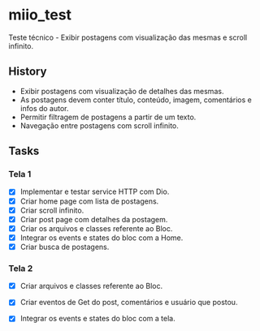 # miio_test

Teste técnico - Exibir postagens com visualização das mesmas e scroll infinito.

## History

- Exibir postagens com visualização de detalhes das mesmas.
- As postagens devem conter título, conteúdo, imagem, comentários e infos do autor.
- Permitir filtragem de postagens a partir de um texto.
- Navegação entre postagens com scroll infinito.

## Tasks 
### Tela 1
- [x] Implementar e testar service HTTP com Dio.
- [x] Criar home page com lista de postagens.
- [x] Criar scroll infinito.
- [x] Criar post page com detalhes da postagem.
- [x] Criar os arquivos e classes referente ao Bloc.
- [x] Integrar os events e states do bloc com a Home.
- [x] Criar busca de postagens.

### Tela 2
- [x] Criar arquivos e classes referente ao Bloc.
- [x] Criar eventos de Get do post, comentários e usuário que postou.
- [x] Integrar os events e states do bloc com a tela.


